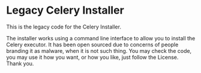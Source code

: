 # Legacy Celery Installer

This is the legacy code for the Celery Installer.

The installer works using a command line interface to allow you to install the Celery executor. It has been open sourced due to concerns of people branding it as malware, when it is not such thing.
You may check the code, you may use it how you want, or how you like, just follow the License. Thank you.
